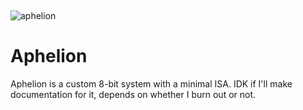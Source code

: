 ​

![aphelion](https://user-images.githubusercontent.com/73349893/210174772-45b9b0b6-7bd4-4cec-8f4d-b15da5b92d47.png)
# Aphelion

Aphelion is a custom 8-bit system with a minimal ISA. IDK if I'll make documentation for it, depends on whether I burn out or not.

